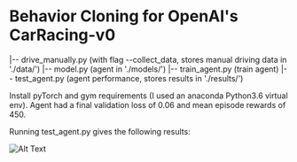 # Behavior Cloning for OpenAI's CarRacing-v0

|-- drive_manually.py (with flag --collect_data, stores manual driving data in './data/')
|-- model.py          (agent in './models/')
|-- train_agent.py    (train agent)
|-- test_agent.py     (agent performance, stores results in './results/') 

Install pyTorch and gym requirements (I used an anaconda Python3.6 virtual env).
Agent had a final validation loss of 0.06 and mean episode rewards of 450.

Running test_agent.py gives the following results:

![Alt Text](https://github.com/zalkikar/behaviorCloning_CarRacingv0/blob/main/agenttest.gif)
